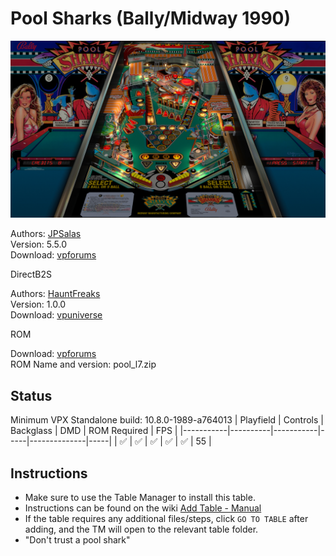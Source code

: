 # Pool Sharks (Bally/Midway 1990)

![Table Preview](../../images/vpx-pool-sharks-preview.jpg)

Authors: [JPSalas](https://www.vpforums.org/index.php?showuser=277)  
Version: 5.5.0  
Download: [vpforums](https://www.vpforums.org/index.php?app=downloads&showfile=13790)

DirectB2S

Authors: [HauntFreaks](https://vpuniverse.com/profile/5216-hauntfreaks/)  
Version: 1.0.0  
Download: [vpuniverse](https://vpuniverse.com/files/file/16155-pool-sharks-bally-1990-b2s-with-full-dmd/)

ROM

Download: [vpforums](https://www.vpforums.org/index.php?app=downloads&showfile=947)  
ROM Name and version: pool_l7.zip

## Status 

Minimum VPX Standalone build: 10.8.0-1989-a764013
| Playfield | Controls | Backglass | DMD | ROM Required | FPS | 
|-----------|----------|-----------|-----|--------------|-----|
| :white_check_mark: | :white_check_mark: | :white_check_mark: | :white_check_mark: | :white_check_mark: | 55 |

## Instructions

- Make sure to use the Table Manager to install this table.
- Instructions can be found on the wiki [Add Table - Manual](https://github.com/LegendsUnchained/vpx-standalone-alp4k/wiki/%5B04%5D-%F0%9F%A7%A1-TM-%E2%80%90-Other-Features#add-table---manual)
- If the table requires any additional files/steps, click `GO TO TABLE` after adding, and the TM will open to the relevant table folder.
- "Don't trust a pool shark"

